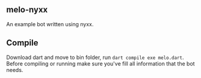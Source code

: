 ## melo-nyxx
An example bot written using nyxx.

## Compile
Download dart and move to bin folder, run `dart compile exe melo.dart`. Before compiling or running make sure you've fill all information that the bot needs.
